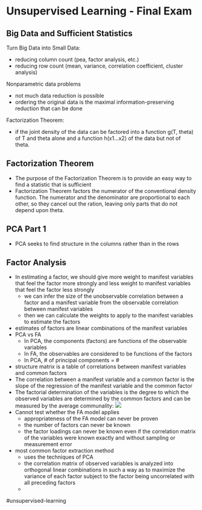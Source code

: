 # Unsupervised Learning - Final Exam
## Big Data and Sufficient Statistics
Turn Big Data into Small Data:
* reducing column count (pea, factor analysis, etc.)
* reducing row count (mean, variance, correlation coefficient, cluster analysis) 

Nonparametric data problems
* not much data reduction is possible
* ordering the original data is the maximal information-preserving reduction that can be done

Factorization Theorem: 
* if the joint density of the data can be factored into a function g(T, theta) of T and theta alone and a function h(x1…x2)  of the data but not of theta. 

## Factorization Theorem
* The purpose of the Factorization Theorem is to provide an easy way to find a statistic that is sufficient
* Factorization Theorem factors the numerator of the conventional density function. The numerator and the denominator are proportional to each other, so they cancel out the ration, leaving only parts that do not depend upon theta. 

## PCA Part 1
* PCA seeks to find structure in the columns rather than in the rows

## Factor Analysis
* In estimating a factor, we should give more weight to manifest variables that feel the factor more strongly and less weight to manifest variables that feel the factor less strongly
	* we can infer the size of the unobservable correlation between a factor and a manifest variable from the observable correlation between manifest variables 
	* then we can calculate the weights to apply to the manifest variables to estimate the factors
* estimates of factors are linear combinations of the manifest variables 
* PCA vs FA
	* In PCA, the components (factors) are functions of the observable variables 
	* In FA, the observables are considered to be functions of the factors
	* In PCA, # of principal components = #
* structure matrix is a table of correlations between manifest variables and common factors
* The correlation between a manifest variable and a common factor is the slope of the regression of the manifest variable and the common factor
* The factorial determination of the variables is the degree to which the observed variables are determined by the common factors and can be measured by the average communality:
![](Screen%20Shot%202022-03-08%20at%202.13.46%20PM.png)
* Cannot test whether the FA model applies
	* appropriateness of the FA model can never be proven
	* the number of factors can never be known
	* the factor loadings can never be known even if the correlation matrix of the variables were known exactly and without sampling or measurement error
* most common factor extraction method 
	* uses the techniques of PCA
	* the correlation matrix of observed variables is analyzed into orthogonal linear combinations in such a way as to maximize the variance of each factor subject to the factor being uncorrelated with all preceding factors 
	* 


#unsupervised-learning
